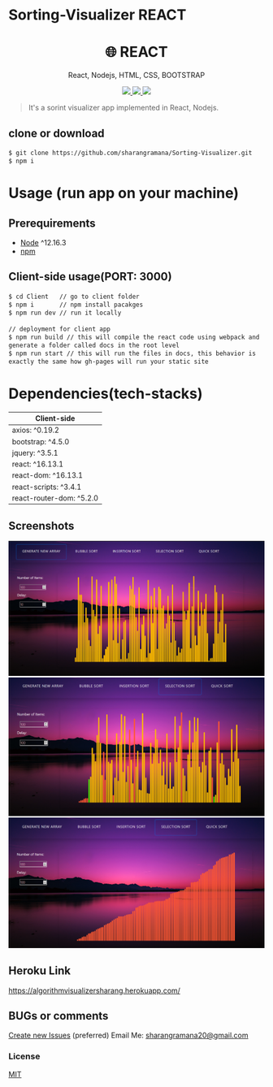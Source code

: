 # Sorting-Visualizer REACT

<h1 align="center">
🌐 REACT
</h1>
<p align="center">
React, Nodejs, HTML, CSS, BOOTSTRAP
</p>
<p align="center">
   <a href="https://github.com/sharangramana/Fashion_Blog_MERN">
      <img src="https://travis-ci.com/amazingandyyy/mern.svg?branch=master" />
   </a>
   <a href="https://github.com/sharangramana/Fashion_Blog_MERN/blob/master/LICENSE">
      <img src="https://img.shields.io/badge/License-MIT-green.svg" />
   </a>
   <a href="">
      <img src="https://circleci.com/gh/amazingandyyy/mern.svg?style=svg" />
   </a>
</p>

> It's a sorint visualizer app implemented in React, Nodejs.

## clone or download
```terminal
$ git clone https://github.com/sharangramana/Sorting-Visualizer.git
$ npm i
```

# Usage (run app on your machine)

## Prerequirements
- [Node](https://nodejs.org/en/download/) ^12.16.3
- [npm](https://nodejs.org/en/download/package-manager/)

## Client-side usage(PORT: 3000)
```terminal
$ cd Client   // go to client folder
$ npm i       // npm install pacakges
$ npm run dev // run it locally

// deployment for client app
$ npm run build // this will compile the react code using webpack and generate a folder called docs in the root level
$ npm run start // this will run the files in docs, this behavior is exactly the same how gh-pages will run your static site
```

# Dependencies(tech-stacks)

Client-side |
--- |
axios: ^0.19.2 |
bootstrap: ^4.5.0|
jquery: ^3.5.1 |
react: ^16.13.1 |
react-dom: ^16.13.1 |
react-scripts: ^3.4.1 |
react-router-dom: ^5.2.0 |

## Screenshots
<a href="">
   <img src="https://github.com/sharangramana/Sorting-Visualizer/blob/master/screenshots/Capture.PNG">
</a><br>  
<a href="">
   <img src="https://github.com/sharangramana/Sorting-Visualizer/blob/master/screenshots/Capture1.PNG">
</a><br>
<a href="">
   <img src="https://github.com/sharangramana/Sorting-Visualizer/blob/master/screenshots/Capture3.PNG">
</a><br>

## Heroku Link
<a href="https://algorithmvisualizersharang.herokuapp.com/">https://algorithmvisualizersharang.herokuapp.com/</a>

## BUGs or comments
[Create new Issues](https://github.com/sharangramana/Sorting-Visualizer/issues) (preferred)
Email Me: sharangramana20@gmail.com

### License
[MIT](https://github.com/sharangramana/Sorting-Visualizer/blob/master/LICENSE)

